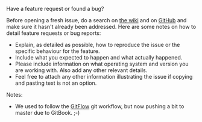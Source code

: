 Have a feature request or found a bug?

Before opening a fresh issue, do a search on [the wiki](http://robots.uc3m.es) and on [GitHub](https://github.com/roboticslab-uc3m/installation-guides/issues?utf8=%E2%9C%93&q=is%3Aissue) and make sure it hasn't already been addressed. Here are some notes on how to detail feature requests or bug reports:
* Explain, as detailed as possible, how to reproduce the issue or the specific behaviour for the feature.
* Include what you expected to happen and what actually happened.
* Please include information on what operating system and version you are working with. Also add any other relevant details.
* Feel free to attach any other information illustrating the issue if copying and pasting text is not an option.

Notes:
* We used to follow the [GitFlow](https://www.atlassian.com/git/tutorials/comparing-workflows/gitflow-workflow/) git workflow, but now pushing a bit to master due to GitBook. ;-)
